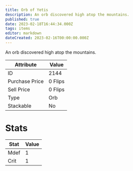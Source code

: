 ```yaml
---
title: Orb of Yetis
description: An orb discovered high atop the mountains.
published: true
date: 2023-02-18T16:44:34.000Z
tags: items
editor: markdown
dateCreated: 2023-02-16T00:00:00.000Z
---
```


An orb discovered high atop the mountains.

|Attribute|Value|
|-|-|
|ID|2144|
|Purchase Price|0 Flips|
|Sell Price|0 Flips|
|Type|Orb|
|Stackable|No|

# Stats
|Stat|Value|
|-|-|
|Mdef|1|
|Crit|1|
